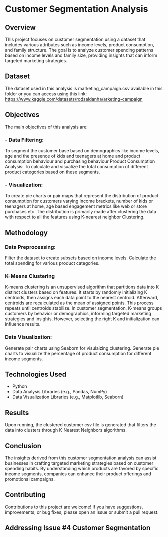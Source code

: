 # Customer Segmentation Analysis
## Overview
This project focuses on customer segmentation using a dataset that includes various attributes such as income levels, product consumption, and family structure. The goal is to analyze customer spending patterns based on income levels and family size, providing insights that can inform targeted marketing strategies.

## Dataset
The dataset used in this analysis is marketing_campaign.csv available in this folder or you can access using this link:  
https://www.kaggle.com/datasets/rodsaldanha/arketing-campaign

## Objectives
The main objectives of this analysis are:

### - Data Filtering: 
To segment the customer base based on demographics like income levels, age and the presence of kids and teenagers at home and product consumption behaviour and purchasing behaviour
Product Consumption Analysis: To calculate and visualize the total consumption of different product categories based on these segments.
### - Visualization: 
To create pie charts or pair maps that represent the distribution of product consumption for customers varying income brackets, number of kids or teenagers at home, age based engagement metrics like web or store purchases etc. 
The distribution is primarily made after clustering the data with respect to all the features using K-nearest neighbor Clustering. 


## Methodology

### Data Preprocessing:

Filter the dataset to create subsets based on income levels.
Calculate the total spending for various product categories.

### K-Means Clustering
K-means clustering is an unsupervised algorithm that partitions data into K distinct clusters based on features. It starts by randomly initializing K centroids, then assigns each data point to the nearest centroid. Afterward, centroids are recalculated as the mean of assigned points. This process repeats until centroids stabilize. In customer segmentation, K-means groups customers by behavior or demographics, informing targeted marketing strategies and insights. However, selecting the right K and initialization can influence results.

### Data Visualization:
Generate pair charts using Seaborn for visulaizing clustering. 
Generate pie charts to visualize the percentage of product consumption for different income segments.

## Technologies Used

- Python
- Data Analysis Libraries (e.g., Pandas, NumPy)
- Data Visualization Libraries (e.g., Matplotlib, Seaborn)

## Results
Upon running, the clustered customer csv file is generated that filters the data into clusters through K-Nearest Neighbors algorithms. 

## Conclusion
The insights derived from this customer segmentation analysis can assist businesses in crafting targeted marketing strategies based on customer spending habits. By understanding which products are favored by specific income segments, companies can enhance their product offerings and promotional campaigns.

## Contributing
Contributions to this project are welcome! If you have suggestions, improvements, or bug fixes, please open an issue or submit a pull request.

## Addressing Issue #4 Customer Segmentation
